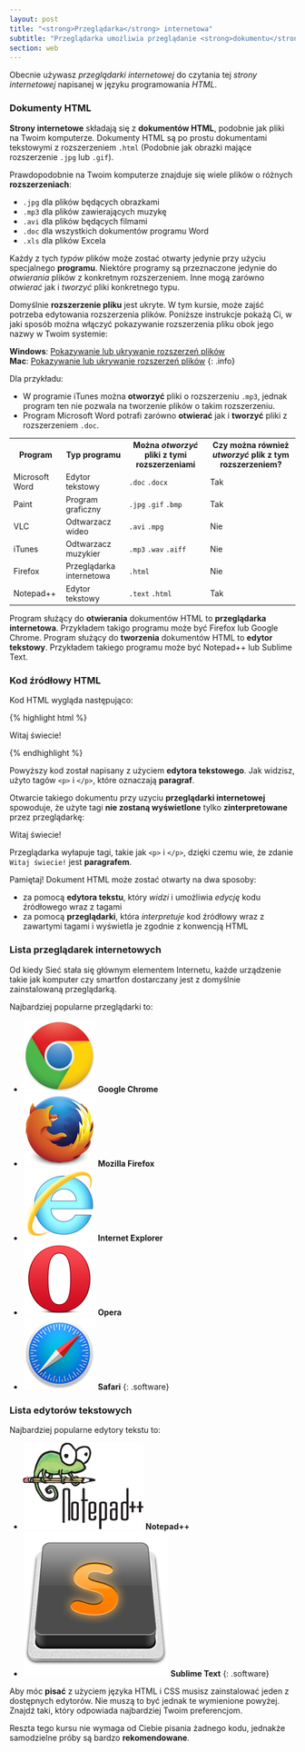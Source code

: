 ```yaml
---
layout: post
title: "<strong>Przeglądarka</strong> internetowa"
subtitle: "Przeglądarka umożliwia przeglądanie <strong>dokumentu</strong>. Jakiego rodzaju dokumentu? <strong>Strony internetowej</strong>."
section: web
---
```


Obecnie używasz _przeglądarki internetowej_ do czytania tej _strony internetowej_ napisanej w języku programowania _HTML_.

### Dokumenty HTML

**Strony internetowe**  składają się z **dokumentów HTML**, podobnie jak pliki na Twoim komputerze. Dokumenty HTML są po prostu dokumentami tekstowymi z rozszerzeniem `.html` (Podobnie jak obrazki mające rozszerzenie `.jpg` lub `.gif`).


Prawdopodobnie na Twoim komputerze znajduje się wiele plików o różnych **rozszerzeniach**:

* `.jpg` dla plików będących obrazkami
* `.mp3` dla plików zawierających muzykę
* `.avi` dla plików będących filmami
* `.doc` dla wszystkich dokumentów programu Word
* `.xls` dla plików Excela

Każdy z tych _typów_ plików może zostać otwarty jedynie przy użyciu specjalnego **programu**. Niektóre programy są przeznaczone jedynie do _otwierania_ plików z konkretnym rozszerzeniem. Inne mogą zarówno _otwierać_ jak i _tworzyć_ pliki konkretnego typu.

Domyślnie **rozszerzenie pliku** jest ukryte. W tym kursie, może zajść potrzeba edytowania rozszerzenia plików. Poniższe instrukcje pokażą Ci, w jaki sposób można włączyć pokazywanie rozszerzenia pliku obok jego nazwy w Twoim systemie:

**Windows**: [Pokazywanie lub ukrywanie rozszerzeń plików](http://windows.microsoft.com/en-us/windows/show-hide-file-name-extensions)  
**Mac**: [Pokazywanie lub ukrywanie rozszerzeń plików](https://support.apple.com/kb/PH10845?locale=en_US)
{: .info}

Dla przykładu:

* W programie iTunes można **otworzyć** pliki o rozszerzeniu `.mp3`, jednak program ten nie pozwala na tworzenie plików o takim rozszerzeniu.
* Program Microsoft Word potrafi zarówno **otwierać** jak i **tworzyć** pliki z rozszerzeniem `.doc`.

<div class="table">
  <table>
    <tr>
      <th>Program</th>
      <th>Typ programu</th>
      <th>
      	Można <em>otworzyć</em> pliki z tymi rozszerzeniami
      </th>
      <th>
      	Czy można również <em>utworzyć</em> plik z tym rozszerzeniem?
      </th>
    </tr>
    <tr>
      <td>Microsoft Word</td>
      <td>Edytor tekstowy</td>
      <td>
        <code>.doc</code>
        <code>.docx</code>
      </td>
      <td class="yes"><span>Tak</span></td>
    </tr>
    <tr>
      <td>Paint</td>
      <td>Program graficzny</td>
      <td>
        <code>.jpg</code>
        <code>.gif</code>
        <code>.bmp</code>
      </td>
      <td class="yes"><span>Tak</span></td>
    </tr>
    <tr>
      <td>VLC</td>
      <td>Odtwarzacz wideo</td>
      <td>
        <code>.avi</code>
        <code>.mpg</code>
      </td>
      <td class="no">Nie</td>
    </tr>
    <tr>
      <td>iTunes</td>
      <td>Odtwarzacz muzykier</td>
      <td>
        <code>.mp3</code>
        <code>.wav</code>
        <code>.aiff</code>
      </td>
      <td class="no">Nie</td>
    </tr>
    <tr>
      <td>Firefox</td>
      <td>Przeglądarka internetowa</td>
      <td>
        <code>.html</code>
      </td>
      <td class="no">Nie</td>
    </tr>
    <tr>
      <td>Notepad++</td>
      <td>Edytor tekstowy</td>
      <td>
        <code>.text</code>
        <code>.html</code>
      </td>
      <td class="yes"><span>Tak</span></td>
    </tr>
  </table>
</div>

Program służący do **otwierania** dokumentów HTML to **przeglądarka internetowa**. Przykładem takigo programu może być Firefox lub Google Chrome.
Program służący do **tworzenia** dokumentów HTML to **edytor tekstowy**. Przykładem takiego programu może być Notepad++ lub Sublime Text.

### Kod źródłowy HTML

Kod HTML wygląda następująco:

{% highlight html %}
<p>Witaj świecie!</p>
{% endhighlight %}

Powyższy kod został napisany z użyciem **edytora tekstowego**. Jak widzisz, użyto tagów `<p>` i `</p>`, które oznaczają **paragraf**.

Otwarcie takiego dokumentu przy uzyciu **przeglądarki internetowej** spowoduje, że użyte tagi **nie zostaną wyświetlone** tylko **zinterpretowane** przez przeglądarkę:

<div class="result">
  <p>Witaj świecie!</p>
</div>

Przeglądarka wyłapuje tagi, takie jak `<p>` i `</p>`, dzięki czemu wie, że zdanie `Witaj świecie!` jest **paragrafem**.

Pamiętaj! Dokument HTML może zostać otwarty na dwa sposoby:
* za pomocą **edytora tekstu**, który _widzi_ i umożliwia _edycję_ kodu źródłowego wraz z tagami
* za pomocą **przeglądarki**, która _interpretuje_ kod źródłowy wraz z zawartymi tagami i wyświetla je zgodnie z konwencją HTML

### Lista przeglądarek internetowych

Od kiedy Sieć stała się głównym elementem Internetu, każde urządzenie takie jak komputer czy smartfon dostarczany jest z domyślnie zainstalowaną przeglądarką.

Najbardziej popularne przeglądarki to:

* [![Chrome](/images/web-browsers/chrome.png)](http://www.google.com/chrome/) **Google Chrome**
* [![Firefox](/images/web-browsers/firefox.png)](https://www.mozilla.org/firefox/) **Mozilla Firefox**
* [![Internet Explorer](/images/web-browsers/internet-explorer.png)](https://www.microsoft.com/download/internet-explorer.aspx) **Internet Explorer**
* [![Opera](/images/web-browsers/opera.png)](http://www.opera.com/) **Opera**
* [![Safari](/images/web-browsers/safari.png)](http://www.apple.com/safari/) **Safari**
{: .software}

### Lista edytorów tekstowych

Najbardziej popularne edytory tekstu to:

* [![Notepad++](/images/text-editors/notepad-plus-plus.png)](https://notepad-plus-plus.org/) **Notepad++**
* [![Sublime Text](/images/text-editors/sublime-text.png)](http://www.sublimetext.com/) **Sublime Text**
{: .software}

Aby móc **pisać** z użyciem języka HTML i CSS musisz zainstalować jeden z dostępnych edytorów. Nie muszą to być jednak te wymienione powyżej. Znajdź taki, który odpowiada najbardziej Twoim preferencjom.

Reszta tego kursu nie wymaga od Ciebie pisania żadnego kodu, jednakże samodzielne próby są bardzo **rekomendowane**.